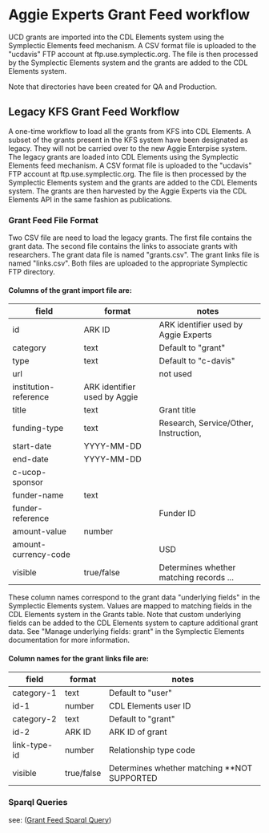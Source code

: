 # Aggie Experts Grant Feed workflow

UCD grants are imported into the CDL Elements system using the Symplectic Elements feed mechanism.
A CSV format file is uploaded to the "ucdavis" FTP account at ftp.use.symplectic.org. The file is
then processed by the Symplectic Elements system and the grants are added to the CDL Elements system.

Note that directories have been created for QA and Production.


## Legacy KFS Grant Feed Workflow

A one-time workflow to load all the grants from KFS into CDL Elements. A subset of the grants present in the KFS system have been designated as legacy.
They will not be carried over to the new Aggie Enterpise system. The legacy grants are loaded into CDL Elements using the Symplectic Elements feed mechanism.
A CSV format file is uploaded to the "ucdavis" FTP account at ftp.use.symplectic.org. The file is
then processed by the Symplectic Elements system and the grants are added to the CDL Elements system.
The grants are then harvested by the Aggie Experts via the CDL Elements API in the same fashion as publications.

### Grant Feed File Format
Two CSV file are need to load the legacy grants. The first file contains the grant data. The second file contains the links to associate grants with researchers.
The grant data file is named "grants.csv". The grant links file is named "links.csv". Both files are uploaded to the appropriate Symplectic FTP directory.

#### Columns of the grant import file are:

|field|format|notes|
|-----|------|-----|
|id|ARK ID|ARK identifier used by Aggie Experts |
|category|text|Default to "grant"|
|type|text|Default to "c-davis"|
|url||not used|
|institution-reference|ARK identifier used by Aggie|| 
|title|text| Grant title                             |
|funding-type|text| Research, Service/Other, Instruction,   |
|start-date|YYYY-MM-DD||
|end-date| YYYY-MM-DD||
|c-ucop-sponsor|||
|funder-name|text||
|funder-reference||Funder ID|
|amount-value|number||
|amount-currency-code|| USD                                     |
|visible|true/false|Determines whether matching records ... |

These column names correspond to the grant data "underlying fields" in the Symplectic Elements system.
Values are mapped to matching fields in the CDL Elements system in the Grants table.
Note that custom underlying fields can be added to the CDL Elements system to capture additional grant data.
See "Manage underlying fields: grant" in the Symplectic Elements documentation for more information.

#### Column names for the grant links file are:
|field|format|notes|
|-----|------|-----|
|category-1|text|Default to "user"|
|id-1|number|CDL Elements user ID|
|category-2|text|Default to "grant"|
|id-2|ARK ID|ARK ID of grant|
|link-type-id|number|Relationship type code|
|visible|true/false|Determines whether matching  **NOT SUPPORTED |

### Sparql Queries  
see: ([Grant Feed Sparql Query](../harvest/experts-client/lib/query/grant_feed/grants_feed.rq))



